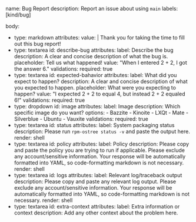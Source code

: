 name: Bug Report
description: Report an issue about using `main`
labels: [kind/bug]

body:
  - type: markdown
    attributes:
      value: |
        Thank you for taking the time to fill out this bug report!
  - type: textarea
    id: describe-bug
    attributes:
      label: Describe the bug
      description: A clear and concise description of what the bug is.
      placeholder: Tell us what happened!
      value: "When I entered 2 + 2, I got the answer 6."
    validations:
      required: true
  - type: textarea
    id: expected-bahavior
    attributes:
      label: What did you expect to happen?
      description: A clear and concise description of what you expected to happen.
      placeholder: What were you expecting to happen?
      value: "I expected 2 + 2 to equal 4, but instead 2 + 2 equaled 6!"
    validations:
      required: true
  - type: dropdown
    id: image
    attributes:
      label: Image
      description: Which specific image do you want?
      options:
        - Bazzite
        - Kinoite
        - LXQt
        - Mate
        - Silverblue
        - Ubuntu
        - Vauxite
    validations:
      required: true
  - type: textarea
    id: status
    attributes:
      label: System packaging status
      description: Please run `rpm-ostree status -v` and paste the output here.
      render: shell
  - type: textarea
    id: policy
    attributes:
      label: Policy
      description: Please copy and paste the policy you are trying to run if applicable. Please exclude any account/sensitive information. Your response will be automatically formatted into YAML, so code-formatting markdown is not necessary.
      render: shell
  - type: textarea
    id: logs
    attributes:
      label: Relevant log/traceback output
      description: Please copy and paste any relevant log output. Please exclude any account/sensitive information. Your response will be automatically formatted into YAML, so code-formatting markdown is not necessary.
      render: shell
  - type: textarea
    id: extra-context
    attributes:
      label: Extra information or context
      description: Add any other context about the problem here.
